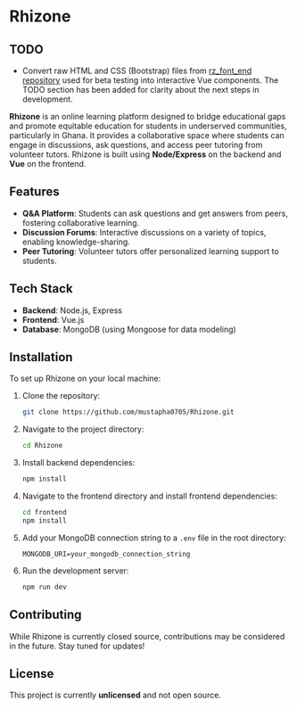 # Rhizone

## TODO
- Convert raw HTML and CSS (Bootstrap) files from [rz_font_end repository](https://github.com/mustapha0705/rz_font_end) used for beta testing into interactive Vue components.
The TODO section has been added for clarity about the next steps in development.

**Rhizone** is an online learning platform designed to bridge educational gaps and promote equitable education for students in underserved communities, particularly in Ghana. It provides a collaborative space where students can engage in discussions, ask questions, and access peer tutoring from volunteer tutors. Rhizone is built using **Node/Express** on the backend and **Vue** on the frontend.

## Features
- **Q&A Platform**: Students can ask questions and get answers from peers, fostering collaborative learning.
- **Discussion Forums**: Interactive discussions on a variety of topics, enabling knowledge-sharing.
- **Peer Tutoring**: Volunteer tutors offer personalized learning support to students.

## Tech Stack
- **Backend**: Node.js, Express
- **Frontend**: Vue.js
- **Database**: MongoDB (using Mongoose for data modeling)

## Installation
To set up Rhizone on your local machine:

1. Clone the repository:
   ```bash
   git clone https://github.com/mustapha0705/Rhizone.git
   ```
2. Navigate to the project directory:
   ```bash
   cd Rhizone
   ```
3. Install backend dependencies:
   ```bash
   npm install
   ```
4. Navigate to the frontend directory and install frontend dependencies:
   ```bash
   cd frontend
   npm install
   ```
5. Add your MongoDB connection string to a `.env` file in the root directory:
   ```
   MONGODB_URI=your_mongodb_connection_string
   ```
6. Run the development server:
   ```bash
   npm run dev
   ```

## Contributing
While Rhizone is currently closed source, contributions may be considered in the future. Stay tuned for updates!

## License
This project is currently **unlicensed** and not open source.
